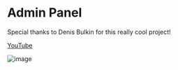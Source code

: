 # Admin Panel

Special thanks to Denis Bulkin for this really cool project!

[YouTube](https://youtu.be/B17-KaP-IWI)

![image](https://github.com/B10nicle/admin-panel-angular/assets/92729800/c8deedb8-74cc-41c2-94d6-561eff41bbbe)
